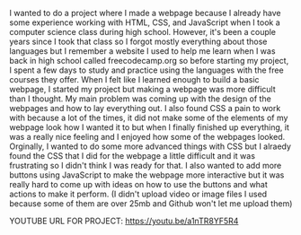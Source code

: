 I wanted to do a project where I made a webpage because I already have some experience working with HTML, CSS, and JavaScript when I took a computer science class during high school. However, it's
been a couple years since I took that class so I forgot mostly everything about those languages but I remember a website I used to help me learn when I was back in high school called freecodecamp.org
so before starting my project, I spent a few days to study and practice using the languages with the free courses they offer. When I felt like I learned enough to build a basic webpage, I started my
project but making a webpage was more difficult than I thought. My main problem was coming up with the design of the webpages and how to lay everything out. I also found CSS a pain to work with because
a lot of the times, it did not make some of the elements of my webpage look how I wanted it to but when I finally finished up everything, it was a really nice feeling and I enjoyed how some of the 
webpages looked. Orginally, I wanted to do some more advanced things with CSS but I alraedy found the CSS that I did for the webpage a little difficult and it was frustrating so I didn't think I was
ready for that. I also wanted to add more buttons using JavaScript to make the webpage more interactive but it was really hard to come up with ideas on how to use the buttons and what actions to make
it perform.
(I didn't upload video or image files I used because some of them are over 25mb and Github won't let me upload them)

YOUTUBE URL FOR PROJECT: https://youtu.be/a1nTR8YF5R4
